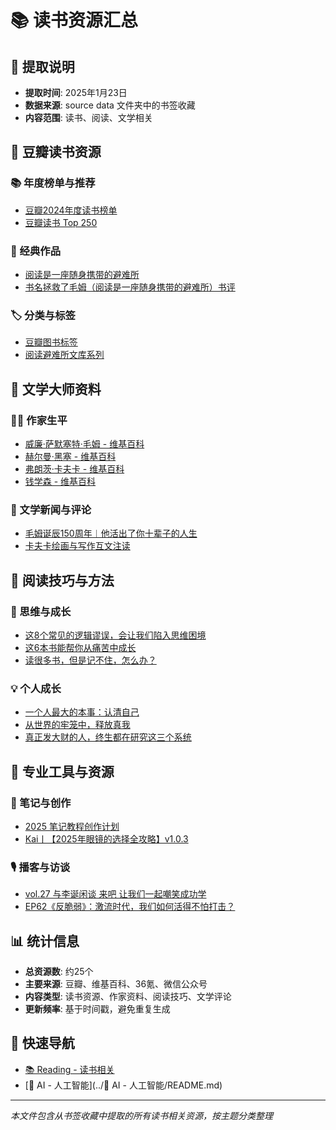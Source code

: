 # 📚 读书资源汇总

## 🎯 提取说明
- **提取时间**: 2025年1月23日
- **数据来源**: source data 文件夹中的书签收藏
- **内容范围**: 读书、阅读、文学相关

## 🌟 豆瓣读书资源

### 📚 年度榜单与推荐
- [豆瓣2024年度读书榜单](https://book.douban.com/annual/2024/)
- [豆瓣读书 Top 250](https://book.douban.com/top250?start=50)

### 📖 经典作品
- [阅读是一座随身携带的避难所](https://book.douban.com/subject/27024398/)
- [书名拯救了毛姆（阅读是一座随身携带的避难所）书评](https://book.douban.com/review/15251412/)

### 🏷️ 分类与标签
- [豆瓣图书标签](https://book.douban.com/tag/?view=type&icn=index-sorttags-hot#%E6%96%87%E5%AD%A6)
- [阅读避难所文库系列](https://book.douban.com/series/72172)

## 🧠 文学大师资料

### 👨‍🎨 作家生平
- [威廉·萨默塞特·毛姆 - 维基百科](https://zh.wikipedia.org/wiki/%E5%A8%81%E5%BB%89%C2%B7%E8%90%A8%E9%BB%98%E5%A1%9E%E7%89%B9%C2%B7%E6%AF%9B%E5%A7%86)
- [赫尔曼·黑塞 - 维基百科](https://zh.wikipedia.org/wiki/%E8%B5%AB%E5%B0%94%E6%9B%BC%C2%B7%E9%BB%91%E5%A1%9E)
- [弗朗茨·卡夫卡 - 维基百科](https://zh.wikipedia.org/wiki/%E5%BC%97%E6%9C%97%E8%8C%A8%C2%B7%E5%8D%A1%E5%A4%AB%E5%8D%A1)
- [钱学森 - 维基百科](https://zh.wikipedia.org/wiki/%E9%92%B1%E5%AD%A6%E6%A3%AE)

### 📰 文学新闻与评论
- [毛姆诞辰150周年︱他活出了你十辈子的人生](https://www.thepaper.cn/newsDetail_forward_26110211)
- [卡夫卡绘画与写作互文注读](https://www.chinawriter.com.cn/n1/2024/1126/c404090-40369102.html)

## 📖 阅读技巧与方法

### 🧠 思维与成长
- [这8个常见的逻辑谬误，会让我们陷入思维困境](https://36kr.com/p/3286828038038406)
- [这6本书能帮你从痛苦中成长](https://36kr.com/p/3286811187667843)
- [读很多书，但是记不住，怎么办？](https://mp.weixin.qq.com/s/xcSylTp2Dj0wyT1cgMwp5A)

### 💡 个人成长
- [一个人最大的本事：认清自己](https://mp.weixin.qq.com/s/TL2kr0PFZTG0lKJBD2iLEg)
- [从世界的牢笼中，释放真我](https://mp.weixin.qq.com/s/5a3qojM5jQHPp5kPrnwG9Q)
- [真正发大财的人，终生都在研究这三个系统](https://mp.weixin.qq.com/s/kzzsXvYBX_XqeJ3qtbAv7g)

## 🎯 专业工具与资源

### 📝 笔记与创作
- [2025 笔记教程创作计划](https://sspai.com/post/96498)
- [Kai丨【2025年眼镜的选择全攻略】v1.0.3](https://linux.do/t/topic/103275)

### 🎙️ 播客与访谈
- [vol.27 与李诞闲谈 来吧 让我们一起嘲笑成功学](https://www.xiaoyuzhoufm.com/episode/6821ff8424f85593463bf552)
- [EP62《反脆弱》：激流时代，我们如何活得不怕打击？](https://www.xiaoyuzhoufm.com/episode/682338f8b7c8a9962ce7059f)

## 📊 统计信息

- **总资源数**: 约25个
- **主要来源**: 豆瓣、维基百科、36氪、微信公众号
- **内容类型**: 读书资源、作家资料、阅读技巧、文学评论
- **更新频率**: 基于时间戳，避免重复生成

## 🔗 快速导航

- [📚 Reading - 读书相关](../README.md)
- [🤖 AI - 人工智能](../🤖 AI - 人工智能/README.md)

---
*本文件包含从书签收藏中提取的所有读书相关资源，按主题分类整理*
